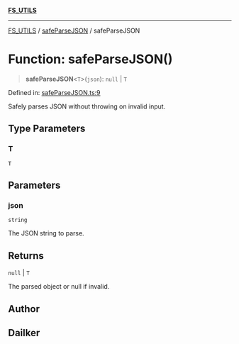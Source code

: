 [**FS_UTILS**](../../README.md)

***

[FS_UTILS](../../README.md) / [safeParseJSON](../README.md) / safeParseJSON

# Function: safeParseJSON()

> **safeParseJSON**\<`T`\>(`json`): `null` \| `T`

Defined in: [safeParseJSON.ts:9](https://github.com/dailker/everyutil-js/blob/7799f3f003cb23f425be3f1c83c38483e2648188/src/fs/safeParseJSON.ts#L9)

Safely parses JSON without throwing on invalid input.

## Type Parameters

### T

`T`

## Parameters

### json

`string`

The JSON string to parse.

## Returns

`null` \| `T`

The parsed object or null if invalid.

## Author

## Dailker
